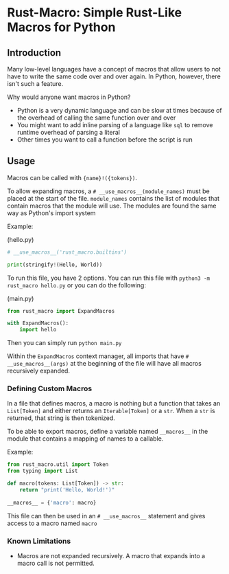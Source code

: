 # Rust-Macro: Simple Rust-Like Macros for Python
## Introduction
Many low-level languages have a concept of macros that allow users to not have to write the same code over and over again. 
In Python, however, there isn't such a feature.

Why would anyone want macros in Python? 
- Python is a very dynamic language and can be slow at times because of the overhead of calling the same function over and over
- You might want to add inline parsing of a language like `sql` to remove runtime overhead of parsing a literal
- Other times you want to call a function before the script is run


## Usage

Macros can be called with `{name}!({tokens})`.

To allow expanding macros, a `# __use_macros__(module_names)` must be placed at the start of the file. `module_names` contains the list of modules that contain macros that the module will use. The modules are found the same way as Python's import system


Example:

(hello.py)
```py
# __use_macros__('rust_macro.builtins')

print(stringify!(Hello, World))
```

To run this file, you have 2 options. You can run this file with `python3 -m rust_macro hello.py` or you can do the following:

(main.py)
```py
from rust_macro import ExpandMacros

with ExpandMacros():
    import hello
```
Then you can simply run `python main.py`

Within the `ExpandMacros` context manager, all imports that have `# __use_macros__(args)` at the beginning of the file will have all macros recursively expanded.

### Defining Custom Macros
In a file that defines macros, a macro is nothing but a function that takes an `List[Token]` and either returns an `Iterable[Token]` or a `str`. 
When a `str` is returned, that string is then tokenized.

To be able to export macros, define a variable named `__macros__` in the module that contains a mapping of names to a callable.

Example:
```py
from rust_macro.util import Token
from typing import List

def macro(tokens: List[Token]) -> str:
    return "print('Hello, World!')"
    
__macros__ = {'macro': macro}
```

This file can then be used in an `# __use_macros__` statement and gives access to a macro named `macro`


### Known Limitations
- Macros are not expanded recursively. A macro that expands into a macro call is not permitted.

